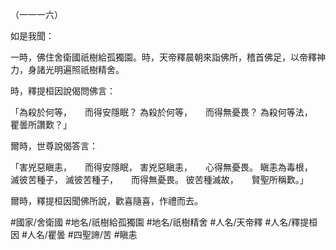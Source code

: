 （一一一六）

如是我聞：

一時，佛住舍衛國祇樹給孤獨園。時，天帝釋晨朝來詣佛所，稽首佛足，以帝釋神力，身諸光明遍照祇樹精舍。

時，釋提桓因說偈問佛言：

「為殺於何等，　　而得安隱眠？
為殺於何等，　　而得無憂畏？
為殺何等法，　　瞿曇所讚歎？」

爾時，世尊說偈答言：

「害兇惡瞋恚，　　而得安隱眠，
害兇惡瞋恚，　　心得無憂畏。
瞋恚為毒根，　　滅彼苦種子，
滅彼苦種子，　　而得無憂畏。
彼苦種滅故，　　賢聖所稱歎。」

爾時，釋提桓因聞佛所說，歡喜隨喜，作禮而去。

#國家/舍衛國
#地名/祇樹給孤獨園
#地名/祇樹精舍
#人名/天帝釋
#人名/釋提桓因
#人名/瞿曇
#四聖諦/苦
#瞋恚
